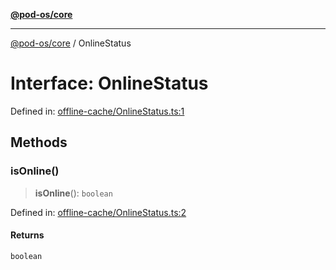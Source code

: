 [**@pod-os/core**](../README.md)

***

[@pod-os/core](../globals.md) / OnlineStatus

# Interface: OnlineStatus

Defined in: [offline-cache/OnlineStatus.ts:1](https://github.com/pod-os/PodOS/blob/90fd10a51a0e6c116e360caca550a03a7f7126ea/core/src/offline-cache/OnlineStatus.ts#L1)

## Methods

### isOnline()

> **isOnline**(): `boolean`

Defined in: [offline-cache/OnlineStatus.ts:2](https://github.com/pod-os/PodOS/blob/90fd10a51a0e6c116e360caca550a03a7f7126ea/core/src/offline-cache/OnlineStatus.ts#L2)

#### Returns

`boolean`
